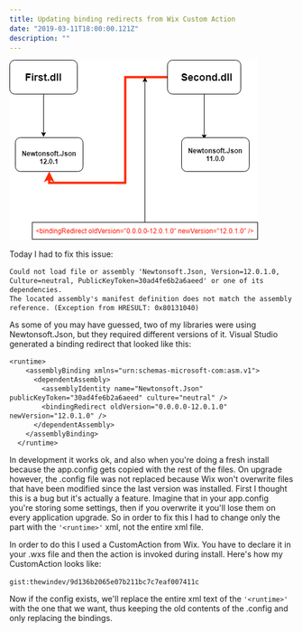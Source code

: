 ```yaml
---
title: Updating binding redirects from Wix Custom Action
date: "2019-03-11T18:00:00.121Z"
description: ""
---
```

![binding-redirect](binding-redirects.png)

Today I had to fix this issue:
```
Could not load file or assembly 'Newtonsoft.Json, Version=12.0.1.0, Culture=neutral, PublicKeyToken=30ad4fe6b2a6aeed' or one of its dependencies.
The located assembly's manifest definition does not match the assembly reference. (Exception from HRESULT: 0x80131040)

``` 

As some of you may have guessed, two of my libraries were using Newtonsoft.Json, but they required different versions of it. Visual Studio generated a binding redirect that looked like this:

```
<runtime>
    <assemblyBinding xmlns="urn:schemas-microsoft-com:asm.v1">
      <dependentAssembly>
        <assemblyIdentity name="Newtonsoft.Json" publicKeyToken="30ad4fe6b2a6aeed" culture="neutral" />
        <bindingRedirect oldVersion="0.0.0.0-12.0.1.0" newVersion="12.0.1.0" />
      </dependentAssembly>
    </assemblyBinding>
  </runtime>

```

In development it works ok, and also when you're doing a fresh install because the app.config gets copied with the rest of the files. On upgrade however, the .config file was not replaced because Wix won't overwrite files that have been modified since the last version was installed. First I thought this is a bug but it's actually a feature. Imagine that in your app.config you're storing some settings, then if you overwrite it you'll lose them on every application upgrade. So in order to fix this I had to change only the part with the `'<runtime>'` xml, not the entire xml file.

In order to do this I used a CustomAction from Wix. You have to declare it in your .wxs file and then the action is invoked during install. Here's how my CustomAction looks like:

`gist:thewindev/9d136b2065e07b211bc7c7eaf007411c`

Now if the config exists, we'll replace the entire xml text of the `'<runtime>'` with the one that we want, thus keeping the old contents of the .config and only replacing the bindings.
